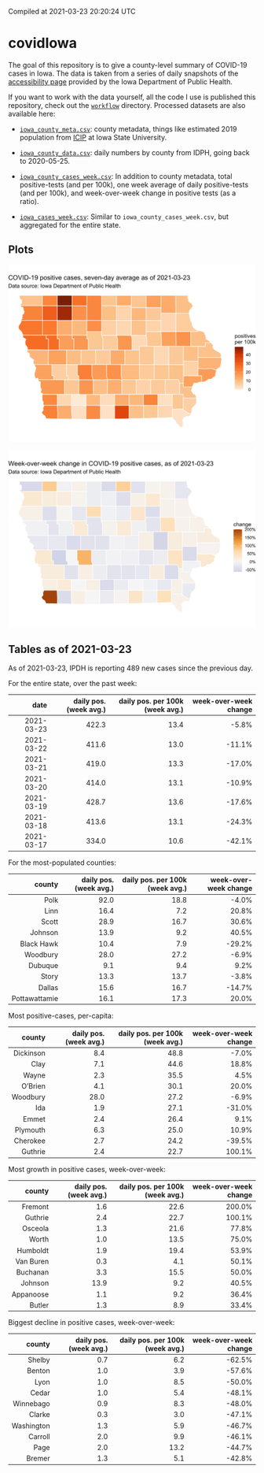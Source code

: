Compiled at 2021-03-23 20:20:24 UTC

<!-- README.md is generated from README.Rmd. Please edit that file -->

# covidIowa

<!-- badges: start -->

<!-- badges: end -->

The goal of this repository is to give a county-level summary of
COVID-19 cases in Iowa. The data is taken from a series of daily
snapshots of the [accessibility
page](https://coronavirus.iowa.gov/pages/access) provided by the Iowa
Department of Public Health.

If you want to work with the data yourself, all the code I use is
published this repository, check out the [`workflow`](workflow)
directory. Processed datasets are also available here:

  - [`iowa_county_meta.csv`](https://raw.githubusercontent.com/ijlyttle/covidIowa/master/workflow/data/99-publish/iowa_county_meta.csv):
    county metadata, things like estimated 2019 population from
    [ICIP](https://www.icip.iastate.edu/tables/population/counties-estimates)
    at Iowa State University.

  - [`iowa_county_data.csv`](https://raw.githubusercontent.com/ijlyttle/covidIowa/master/workflow/data/99-publish/iowa_county_data.csv):
    daily numbers by county from IDPH, going back to 2020-05-25.

  - [`iowa_county_cases_week.csv`](https://raw.githubusercontent.com/ijlyttle/covidIowa/master/workflow/data/99-publish/iowa_county_data.csv):
    In addition to county metadata, total positive-tests (and per 100k),
    one week average of daily positive-tests (and per 100k), and
    week-over-week change in positive tests (as a ratio).

  - [`iowa_cases_week.csv`](https://raw.githubusercontent.com/ijlyttle/covidIowa/master/workflow/data/99-publish/iowa_cases_week.csv):
    Similar to `iowa_county_cases_week.csv`, but aggregated for the
    entire state.

## Plots

![](workflow/data/99-publish/iowa_cases.png)

![](workflow/data/99-publish/iowa_change.png)

## Tables as of 2021-03-23

As of 2021-03-23, IPDH is reporting 489 new cases since the previous
day.

For the entire state, over the past week:

|       date | daily pos. (week avg.) | daily pos. per 100k (week avg.) | week-over-week change |
| ---------: | ---------------------: | ------------------------------: | --------------------: |
| 2021-03-23 |                  422.3 |                            13.4 |                \-5.8% |
| 2021-03-22 |                  411.6 |                            13.0 |               \-11.1% |
| 2021-03-21 |                  419.0 |                            13.3 |               \-17.0% |
| 2021-03-20 |                  414.0 |                            13.1 |               \-10.9% |
| 2021-03-19 |                  428.7 |                            13.6 |               \-17.6% |
| 2021-03-18 |                  413.6 |                            13.1 |               \-24.3% |
| 2021-03-17 |                  334.0 |                            10.6 |               \-42.1% |

For the most-populated counties:

|        county | daily pos. (week avg.) | daily pos. per 100k (week avg.) | week-over-week change |
| ------------: | ---------------------: | ------------------------------: | --------------------: |
|          Polk |                   92.0 |                            18.8 |                \-4.0% |
|          Linn |                   16.4 |                             7.2 |                 20.8% |
|         Scott |                   28.9 |                            16.7 |                 30.6% |
|       Johnson |                   13.9 |                             9.2 |                 40.5% |
|    Black Hawk |                   10.4 |                             7.9 |               \-29.2% |
|      Woodbury |                   28.0 |                            27.2 |                \-6.9% |
|       Dubuque |                    9.1 |                             9.4 |                  9.2% |
|         Story |                   13.3 |                            13.7 |                \-3.8% |
|        Dallas |                   15.6 |                            16.7 |               \-14.7% |
| Pottawattamie |                   16.1 |                            17.3 |                 20.0% |

Most positive-cases, per-capita:

|    county | daily pos. (week avg.) | daily pos. per 100k (week avg.) | week-over-week change |
| --------: | ---------------------: | ------------------------------: | --------------------: |
| Dickinson |                    8.4 |                            48.8 |                \-7.0% |
|      Clay |                    7.1 |                            44.6 |                 18.8% |
|     Wayne |                    2.3 |                            35.5 |                  4.5% |
|   O’Brien |                    4.1 |                            30.1 |                 20.0% |
|  Woodbury |                   28.0 |                            27.2 |                \-6.9% |
|       Ida |                    1.9 |                            27.1 |               \-31.0% |
|     Emmet |                    2.4 |                            26.4 |                  9.1% |
|  Plymouth |                    6.3 |                            25.0 |                 10.9% |
|  Cherokee |                    2.7 |                            24.2 |               \-39.5% |
|   Guthrie |                    2.4 |                            22.7 |                100.1% |

Most growth in positive cases, week-over-week:

|    county | daily pos. (week avg.) | daily pos. per 100k (week avg.) | week-over-week change |
| --------: | ---------------------: | ------------------------------: | --------------------: |
|   Fremont |                    1.6 |                            22.6 |                200.0% |
|   Guthrie |                    2.4 |                            22.7 |                100.1% |
|   Osceola |                    1.3 |                            21.6 |                 77.8% |
|     Worth |                    1.0 |                            13.5 |                 75.0% |
|  Humboldt |                    1.9 |                            19.4 |                 53.9% |
| Van Buren |                    0.3 |                             4.1 |                 50.1% |
|  Buchanan |                    3.3 |                            15.5 |                 50.0% |
|   Johnson |                   13.9 |                             9.2 |                 40.5% |
| Appanoose |                    1.1 |                             9.2 |                 36.4% |
|    Butler |                    1.3 |                             8.9 |                 33.4% |

Biggest decline in positive cases, week-over-week:

|     county | daily pos. (week avg.) | daily pos. per 100k (week avg.) | week-over-week change |
| ---------: | ---------------------: | ------------------------------: | --------------------: |
|     Shelby |                    0.7 |                             6.2 |               \-62.5% |
|     Benton |                    1.0 |                             3.9 |               \-57.6% |
|       Lyon |                    1.0 |                             8.5 |               \-50.0% |
|      Cedar |                    1.0 |                             5.4 |               \-48.1% |
|  Winnebago |                    0.9 |                             8.3 |               \-48.0% |
|     Clarke |                    0.3 |                             3.0 |               \-47.1% |
| Washington |                    1.3 |                             5.9 |               \-46.7% |
|    Carroll |                    2.0 |                             9.9 |               \-46.1% |
|       Page |                    2.0 |                            13.2 |               \-44.7% |
|     Bremer |                    1.3 |                             5.1 |               \-42.8% |
